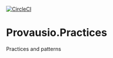 [![CircleCI](https://circleci.com/gh/jstafford5380/Provausio.Practices/tree/master.svg?style=svg)](https://circleci.com/gh/jstafford5380/Provausio.Practices/tree/master)

# Provausio.Practices
Practices and patterns
